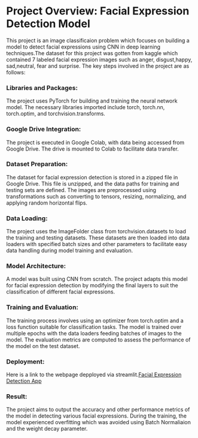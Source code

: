 # Project Overview: Facial Expression Detection Model
This project is an image classificaion problem which focuses on building a model to detect facial expressions using CNN in deep learning techniques.The dataset for this project was gotten from kaggle which contained 7 labeled facial expression images such as anger, disgust,happy, sad,neutral, fear and surprise. The key steps involved in the project are as follows:

### Libraries and Packages:

The project uses PyTorch for building and training the neural network model. The necessary libraries imported include torch, torch.nn, torch.optim, and torchvision.transforms.

### Google Drive Integration:

The project is executed in Google Colab, with data being accessed from Google Drive. The drive is mounted to Colab to facilitate data transfer.

### Dataset Preparation:

The dataset for facial expression detection is stored in a zipped file in Google Drive. This file is unzipped, and the data paths for training and testing sets are defined.
The images are preprocessed using transformations such as converting to tensors, resizing, normalizing, and applying random horizontal flips.

### Data Loading:

The project uses the ImageFolder class from torchvision.datasets to load the training and testing datasets. These datasets are then loaded into data loaders with specified batch sizes and other parameters to facilitate easy data handling during model training and evaluation.

### Model Architecture:

A model was built using CNN from scratch. The project adapts this model for facial expression detection by modifying the final layers to suit the classification of different facial expressions.

### Training and Evaluation:

The training process involves using an optimizer from torch.optim and a loss function suitable for classification tasks. The model is trained over multiple epochs with the data loaders feeding batches of images to the model.
The evaluation metrics are computed to assess the performance of the model on the test dataset.

### Deployment:

Here is a link to the webpage depployed via streamlit.[Facial Expression Detection App](https://facial-expression-detection.streamlit.app/)



### Result:

The project aims to output the accuracy and other performance metrics of the model in detecting various facial expressions. During the training, the model experienced overfitting which was avoided using Batch Normaliaion and the weight decay parameter.
